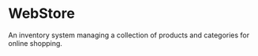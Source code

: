 # WebStore
An inventory system managing a collection of products and categories for online shopping.
